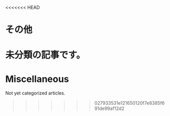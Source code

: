 
<<<<<<< HEAD
# その他

未分類の記事です。
=======
# Miscellaneous

Not yet categorized articles.
>>>>>>> 027933531e121650120f7e8385f691de99af12d2
